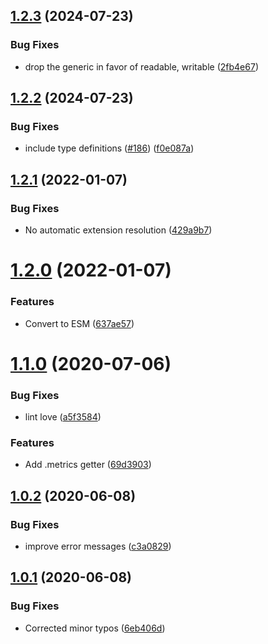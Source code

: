 ## [1.2.3](https://github.com/eik-lib/sink/compare/v1.2.2...v1.2.3) (2024-07-23)


### Bug Fixes

* drop the generic in favor of readable, writable ([2fb4e67](https://github.com/eik-lib/sink/commit/2fb4e674182d012d36e042a278a8927bfc541fdd))

## [1.2.2](https://github.com/eik-lib/sink/compare/v1.2.1...v1.2.2) (2024-07-23)


### Bug Fixes

* include type definitions ([#186](https://github.com/eik-lib/sink/issues/186)) ([f0e087a](https://github.com/eik-lib/sink/commit/f0e087a6eb58758cd6448221bcf66fe3733ea4ad))

## [1.2.1](https://github.com/eik-lib/sink/compare/v1.2.0...v1.2.1) (2022-01-07)


### Bug Fixes

* No automatic extension resolution ([429a9b7](https://github.com/eik-lib/sink/commit/429a9b7d1a3fc9075b6c11ecf2135786e251a8bf))

# [1.2.0](https://github.com/eik-lib/sink/compare/v1.1.0...v1.2.0) (2022-01-07)


### Features

* Convert to ESM ([637ae57](https://github.com/eik-lib/sink/commit/637ae570043e4ea7038664d3196e9ac55b1404fb))

# [1.1.0](https://github.com/eik-lib/sink/compare/v1.0.2...v1.1.0) (2020-07-06)


### Bug Fixes

* lint love ([a5f3584](https://github.com/eik-lib/sink/commit/a5f358452b642cec36472850aae2ff1ca00b851a))


### Features

* Add .metrics getter ([69d3903](https://github.com/eik-lib/sink/commit/69d39039f962ba10f79999f17e9fbfdc81649d3a))

## [1.0.2](https://github.com/eik-lib/sink/compare/v1.0.1...v1.0.2) (2020-06-08)


### Bug Fixes

* improve error messages ([c3a0829](https://github.com/eik-lib/sink/commit/c3a082921c1ba057859465158ec30760896a3207))

## [1.0.1](https://github.com/eik-lib/sink/compare/v1.0.0...v1.0.1) (2020-06-08)


### Bug Fixes

* Corrected minor typos ([6eb406d](https://github.com/eik-lib/sink/commit/6eb406d3cdc687a5c7f2d2cafb96f1d117121222))
